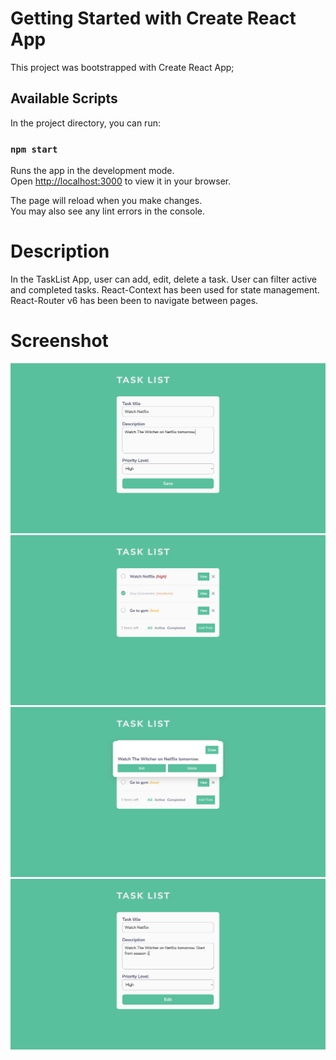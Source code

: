 # Getting Started with Create React App

This project was bootstrapped with Create React App;

## Available Scripts

In the project directory, you can run:

### `npm start`

Runs the app in the development mode.\
Open [http://localhost:3000](http://localhost:3000) to view it in your browser.

The page will reload when you make changes.\
You may also see any lint errors in the console.

# Description

In the TaskList App, user can add, edit, delete a task.
User can filter active and completed tasks.
React-Context has been used for state management.
React-Router v6 has been been to navigate between pages.

# Screenshot

![](./screenshot-1.jpeg)
![](./screenshot-2.jpeg)
![](./screenshot-3.jpeg)
![](./screenshot-4.jpeg)
